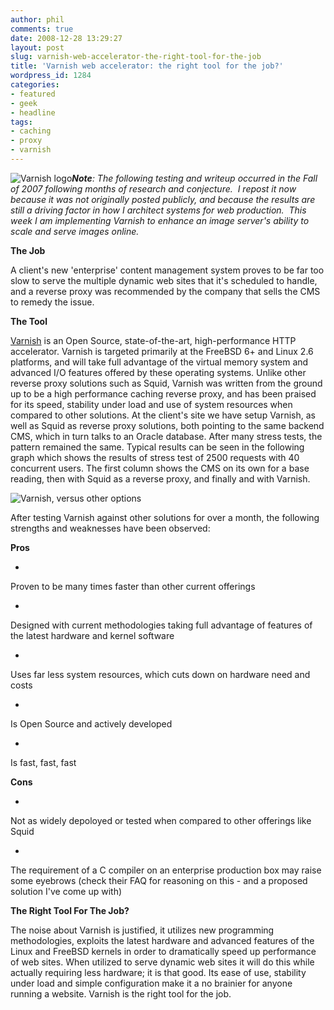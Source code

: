 ```yaml
---
author: phil
comments: true
date: 2008-12-28 13:29:27
layout: post
slug: varnish-web-accelerator-the-right-tool-for-the-job
title: 'Varnish web accelerator: the right tool for the job?'
wordpress_id: 1284
categories:
- featured
- geek
- headline
tags:
- caching
- proxy
- varnish
---
```


![Varnish logo](http://www.fak3r.com/wp-content/uploads/2007/11/varnish-logo-red-64.gif)_**Note**: The following testing and writeup occurred in the Fall of 2007 following months of research and conjecture.  I repost it now because it was not originally posted publicly, and because the results are still a driving factor in how I architect systems for web production.  This week I am implementing Varnish to enhance an image server's ability to scale and serve images online._

**The Job**


A client's new 'enterprise' content management system proves to be far too slow to serve the multiple dynamic web sites that it's scheduled to handle, and a reverse proxy was recommended by the company that sells the CMS to remedy the issue.


**The Tool**


[Varnish](http://varnish.projects.linpro.no/) is an Open Source, state-of-the-art, high-performance HTTP accelerator. Varnish is targeted primarily at the FreeBSD 6+ and Linux 2.6 platforms, and will take full advantage of the virtual memory system and advanced I/O features offered by these operating systems. Unlike other reverse proxy solutions such as Squid, Varnish was written from the ground up to be a high performance caching reverse proxy, and has been praised for its speed, stability under load and use of system resources when compared to other solutions. At the client's site we have setup Varnish, as well as Squid as reverse proxy solutions, both pointing to the same backend CMS, which in turn talks to an Oracle database. After many stress tests, the pattern remained the same. Typical results can be seen in the following graph which shows the results of stress test of 2500 requests with 40 concurrent users. The first column shows the CMS on its own for a base reading, then with Squid as a reverse proxy, and finally and with Varnish. <!-- more -->




![Varnish, versus other options](http://www.fak3r.com/wp-content/uploads/2008/12/varnish-graph.gif)


After testing Varnish against other solutions for over a month, the following strengths and weaknesses have been observed:

**Pros**



	
  * 


Proven to be many times faster than other current offerings


	
  * 


Designed with current methodologies taking full advantage of features of the latest hardware and kernel software


	
  * 


Uses far less system resources, which cuts down on hardware need and costs


	
  * 


Is Open Source and actively developed


	
  * 


Is fast, fast, fast



**Cons**



	
  * 


Not as widely depoloyed or tested when compared to other offerings like Squid


	
  * 


The requirement of a C compiler on an enterprise production box may raise some eyebrows (check their FAQ for reasoning on this - and a proposed solution I've come up with)



**The Right Tool For The Job?**


The noise about Varnish is justified, it utilizes new programming methodologies, exploits the latest hardware and advanced features of the Linux and FreeBSD kernels in order to dramatically speed up performance of web sites. When utilized to serve dynamic web sites it will do this while actually requiring less hardware; it is that good. Its ease of use, stability under load and simple configuration make it a no brainier for anyone running a website. Varnish is the right tool for the job.
